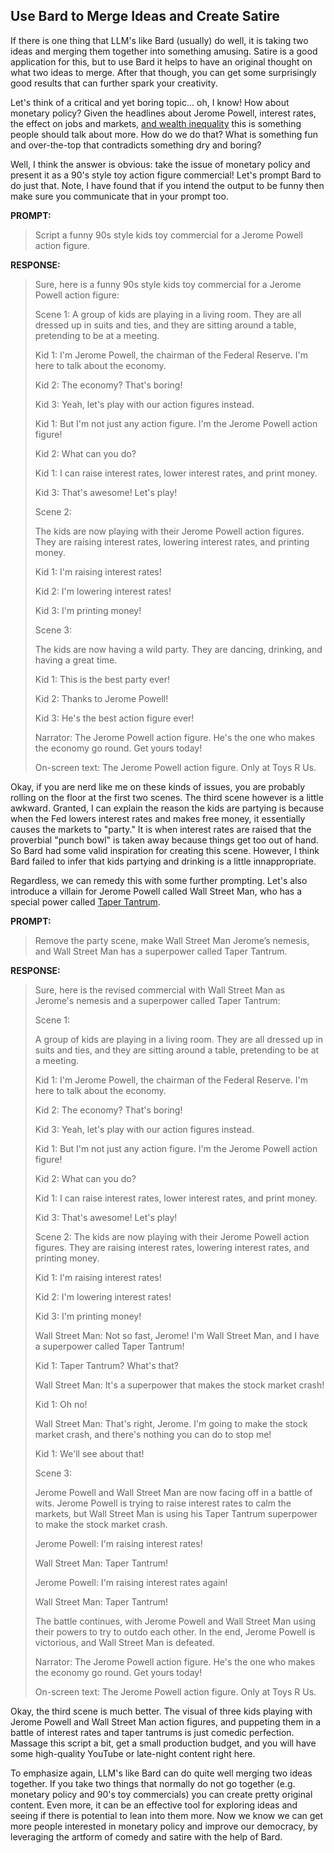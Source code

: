 ## Use Bard to Merge Ideas and Create Satire 

If there is one thing that LLM's like Bard (usually) do well, it is taking two ideas and merging them together into something amusing. Satire is a good application for this, but to use Bard it helps to have an original thought on what two ideas to merge. After that though, you can get some surprisingly good results that can further spark your creativity. 

Let's think of a critical and yet boring topic... oh, I know! How about monetary policy? Given the headlines about Jerome Powell, interest rates, the effect on jobs and markets, [and wealth inequality](https://www.youtube.com/watch?v=EpMLAQbSYAw) this is something people should talk about more. How do we do that? What is something fun and over-the-top that contradicts something dry and boring? 

Well, I think the answer is obvious: take the issue of monetary policy and present it as a 90's style toy action figure commercial! Let's prompt Bard to do just that. Note, I have found that if you intend the output to be funny then make sure you communicate that in your prompt too. 

**PROMPT:**

> Script a funny 90s style kids toy commercial for a Jerome Powell action figure.

**RESPONSE:**

>Sure, here is a funny 90s style kids toy commercial for a Jerome Powell action figure:
>
>Scene 1:
>A group of kids are playing in a living room. They are all dressed up in suits and ties, and they are sitting around a table, pretending to be at a meeting.
>
>Kid 1: I'm Jerome Powell, the chairman of the Federal Reserve. I'm here to talk about the economy.
>
>Kid 2: The economy? That's boring!
>
>Kid 3: Yeah, let's play with our action figures instead.
>
>Kid 1: But I'm not just any action figure. I'm the Jerome Powell action figure!
>
>Kid 2: What can you do?
>
>Kid 1: I can raise interest rates, lower interest rates, and print money.
>
>Kid 3: That's awesome! Let's play!
>
>Scene 2:
>
>The kids are now playing with their Jerome Powell action figures. They are raising interest rates, lowering interest rates, and printing money.
>
>Kid 1: I'm raising interest rates!
>
>Kid 2: I'm lowering interest rates!
>
>Kid 3: I'm printing money!
>
>Scene 3:
>
>The kids are now having a wild party. They are dancing, drinking, and having a great time.
>
>Kid 1: This is the best party ever!
>
>Kid 2: Thanks to Jerome Powell!
>
>Kid 3: He's the best action figure ever!
>
>Narrator: The Jerome Powell action figure. He's the one who makes the economy go round. Get yours today!
>
>On-screen text: The Jerome Powell action figure. Only at Toys R Us.

Okay, if you are nerd like me on these kinds of issues, you are probably rolling on the floor at the first two scenes. The third scene however is a little awkward. Granted, I can explain the reason the kids are partying is because when the Fed lowers interest rates and makes free money, it essentially causes the markets to "party." It is when interest rates are raised that the proverbial "punch bowl" is taken away because things get too out of hand. So Bard had some valid inspiration for creating this scene. However, I think Bard failed to infer that kids partying and drinking is a little innappropriate. 

Regardless, we can remedy this with some further prompting. Let's also introduce a villain for Jerome Powell called Wall Street Man, who has a special power called [Taper Tantrum](https://www.investopedia.com/terms/t/taper-tantrum.asp). 

**PROMPT:**

>Remove the party scene, make Wall Street Man Jerome’s nemesis, and Wall Street Man has a superpower called Taper Tantrum.

**RESPONSE:**

>Sure, here is the revised commercial with Wall Street Man as Jerome's nemesis and a superpower called Taper Tantrum:
>
>Scene 1:
>
>A group of kids are playing in a living room. They are all dressed up in suits and ties, and they are sitting around a table, pretending to be at a meeting.
>
>Kid 1: I'm Jerome Powell, the chairman of the Federal Reserve. I'm here to talk about the economy.
>
>Kid 2: The economy? That's boring!
>
>Kid 3: Yeah, let's play with our action figures instead.
>
>Kid 1: But I'm not just any action figure. I'm the Jerome Powell action figure!
>
>Kid 2: What can you do?
>
>Kid 1: I can raise interest rates, lower interest rates, and print money.
>
>Kid 3: That's awesome! Let's play!
>
>Scene 2:
>The kids are now playing with their Jerome Powell action figures. They are raising interest rates, lowering interest rates, and printing money.
>
>Kid 1: I'm raising interest rates!
>
>Kid 2: I'm lowering interest rates!
>
>Kid 3: I'm printing money!
>
>Wall Street Man: Not so fast, Jerome! I'm Wall Street Man, and I have a superpower called Taper Tantrum!
>
>Kid 1: Taper Tantrum? What's that?
>
>Wall Street Man: It's a superpower that makes the stock market crash!
>
>Kid 1: Oh no!
>
>Wall Street Man: That's right, Jerome. I'm going to make the stock market crash, and there's nothing you can do to stop me!
>
>Kid 1: We'll see about that!
>
>Scene 3:
>
>Jerome Powell and Wall Street Man are now facing off in a battle of wits. Jerome Powell is trying to raise interest rates to calm the markets, but Wall Street Man is using his Taper Tantrum superpower to make the stock market crash.
>
>Jerome Powell: I'm raising interest rates!
>
>Wall Street Man: Taper Tantrum!
>
>Jerome Powell: I'm raising interest rates again!
>
>Wall Street Man: Taper Tantrum!
>
>The battle continues, with Jerome Powell and Wall Street Man using their powers to try to outdo each other. In the end, Jerome Powell is victorious, and Wall Street Man is defeated.
>
>Narrator: The Jerome Powell action figure. He's the one who makes the economy go round. Get yours today!
>
>On-screen text: The Jerome Powell action figure. Only at Toys R Us.

Okay, the third scene is much better. The visual of three kids playing with Jerome Powell and Wall Street Man action figures, and puppeting them in a battle of interest rates and taper tantrums is just comedic perfection. Massage this script a bit, get a small production budget, and you will have some high-quality YouTube or late-night content right here. 

To emphasize again, LLM's like Bard can do quite well merging two ideas together. If you take two things that normally do not go together (e.g. monetary policy and 90's toy commercials) you can create pretty original content. Even more, it can be an effective tool for exploring ideas and seeing if there is potential to lean into them more. Now we know we can get more people interested in monetary policy and improve our democracy, by leveraging the artform of comedy and satire with the help of Bard. 
